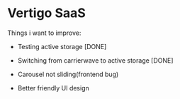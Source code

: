 
# Vertigo SaaS

Things i want to improve:

* Testing active storage [DONE]

* Switching from carrierwave to active storage [DONE]

* Carousel not sliding(frontend bug)

* Better friendly UI design

